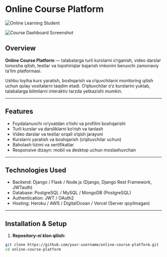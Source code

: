 # Online Course Platform

![Online Learning Student](https://www.thinkific.com/wp-content/uploads/2022/06/online-learning-student.jpg?original)

![Course Dashboard Screenshot](https://d1ng1bucl7w66k.cloudfront.net/ghost-blog/2022/01/Screen-Shot-2022-01-27-at-11.50.56-AM.png)


## Overview

**Online Course Platform** — talabalarga turli kurslarni o‘rganish, video darslar tomosha qilish, testlar va topshiriqlar bajarish imkonini beruvchi zamonaviy ta’lim platformasi. 

Ushbu loyiha kurs yaratish, boshqarish va o‘quvchilarni monitoring qilish uchun qulay vositalarni taqdim etadi. O‘qituvchilar o‘z kurslarini yuklab, talabalarga bilimlarni interaktiv tarzda yetkazishi mumkin.

---

## Features

- Foydalanuvchi ro‘yxatdan o‘tishi va profilini boshqarishi
- Turli kurslar va darsliklarni ko‘rish va tanlash
- Video darslar va testlar orqali o‘qish jarayoni
- Kurslarni yaratish va boshqarish (o‘qituvchilar uchun)
- Baholash tizimi va sertifikatlar
- Responsive dizayn: mobil va desktop uchun moslashuvchan

---

## Technologies Used

- Backend: Django / Flask / Node.js (Django, Django Rest Framework, JWTauth)
- Database: PostgreSQL / MySQL / MongoDB (PostgreSQL)
- Authentication: JWT / OAuth2
- Hosting: Heroku / AWS / DigitalOcean / Vercel (Server qoyilmagan)

---

## Installation & Setup

1. **Repository-ni klon qilish:**

```bash
git clone https://github.com/your-username/online-course-platform.git
cd online-course-platform
